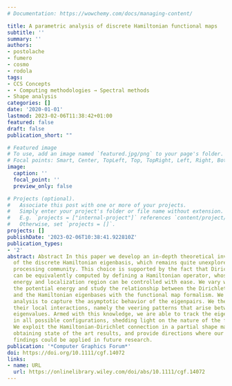 ```yaml
---
# Documentation: https://wowchemy.com/docs/managing-content/

title: A parametric analysis of discrete Hamiltonian functional maps
subtitle: ''
summary: ''
authors:
- postolache
- fumero
- cosmo
- rodola
tags:
- CCS Concepts
- • Computing methodologies → Spectral methods
- Shape analysis
categories: []
date: '2020-01-01'
lastmod: 2023-02-06T11:38:42+01:00
featured: false
draft: false
publication_short: ""

# Featured image
# To use, add an image named `featured.jpg/png` to your page's folder.
# Focal points: Smart, Center, TopLeft, Top, TopRight, Left, Right, BottomLeft, Bottom, BottomRight.
image:
  caption: ''
  focal_point: ''
  preview_only: false

# Projects (optional).
#   Associate this post with one or more of your projects.
#   Simply enter your project's folder or file name without extension.
#   E.g. `projects = ["internal-project"]` references `content/project/deep-learning/index.md`.
#   Otherwise, set `projects = []`.
projects: []
publishDate: '2023-02-06T10:38:41.922810Z'
publication_types:
- '2'
abstract: Abstract In this paper we develop an in-depth theoretical investigation
  of the discrete Hamiltonian eigenbasis, which remains quite unexplored in the geometry
  processing community. This choice is supported by the fact that Dirichlet eigenfunctions
  can be equivalently computed by defining a Hamiltonian operator, whose potential
  energy and localization region can be controlled with ease. We vary with continuity
  the potential energy and study the relationship between the Dirichlet Laplacian
  and the Hamiltonian eigenbases with the functional map formalism. We develop a global
  analysis to capture the asymptotic behavior of the eigenpairs. We then focus on
  their local interactions, namely the veering patterns that arise between proximal
  eigenvalues. Armed with this knowledge, we are able to track the eigenfunctions
  in all possible configurations, shedding light on the nature of the functional maps.
  We exploit the Hamiltonian-Dirichlet connection in a partial shape matching problem,
  obtaining state of the art results, and provide directions where our theoretical
  findings could be applied in future research.
publication: '*Computer Graphics Forum*'
doi: https://doi.org/10.1111/cgf.14072
links:
- name: URL
  url: https://onlinelibrary.wiley.com/doi/abs/10.1111/cgf.14072
---
```

